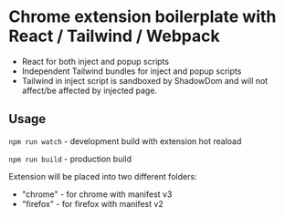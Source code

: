 # Chrome extension boilerplate with React / Tailwind / Webpack

- React for both inject and popup scripts
- Independent Tailwind bundles for inject and popup scripts
- Tailwind in inject script is sandboxed by ShadowDom and will not affect/be affected by injected page.


## Usage

`npm run watch` - development build with extension hot reaload

`npm run build` - production build

Extension will be placed into two different folders:
- "chrome" - for chrome with manifest v3
- "firefox" - for firefox with manifest v2